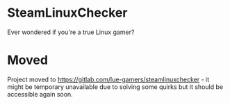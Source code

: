 # SteamLinuxChecker
Ever wondered if you're a true Linux gamer?

# Moved
Project moved to https://gitlab.com/lue-gamers/steamlinuxchecker - it might be temporary unavailable due to solving some quirks but it should be accessible again soon.
